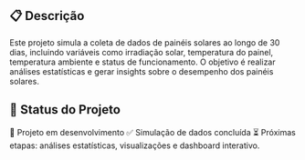 
## 📋 Descrição

Este projeto simula a coleta de dados de painéis solares ao longo de 30 dias, incluindo variáveis como irradiação solar, temperatura do painel, temperatura ambiente e status de funcionamento. O objetivo é realizar análises estatísticas e gerar insights sobre o desempenho dos painéis solares.

## 🚀 Status do Projeto

🚧 Projeto em desenvolvimento
✅ Simulação de dados concluída
⏳ Próximas etapas: análises estatísticas, visualizações e dashboard interativo.
